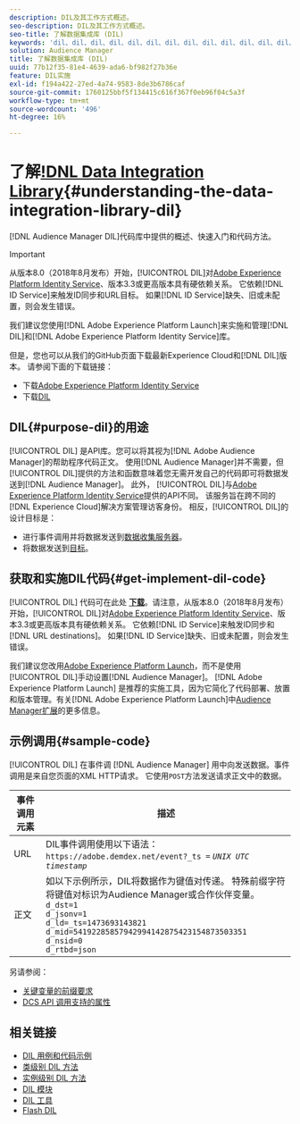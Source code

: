 ```yaml
---
description: DIL及其工作方式概述。
seo-description: DIL及其工作方式概述。
seo-title: 了解数据集成库 (DIL)
keywords: 'dil、dil、dil、dil、dil、dil、dil、dil、dil、dil、dil、dil、dil、dil、dil、dil、dil、dil、dil、dil、dil、dil、dil、dil、dil、dil、dil、dil、dil、dil、dil、dil、dil、dil、dil、dil、dil、dil、dil、dil、dil、dil、dil、dil、dil、dil '
solution: Audience Manager
title: 了解数据集成库 (DIL)
uuid: 77b12f35-81e4-4639-ada6-bf982f27b36e
feature: DIL实施
exl-id: f194a422-27ed-4a74-9583-8de3b6786caf
source-git-commit: 1760125bbf5f134415c616f367f0eb96f04c5a3f
workflow-type: tm+mt
source-wordcount: '496'
ht-degree: 16%

---
```


# 了解[!DNL Data Integration Library](DIL){#understanding-the-data-integration-library-dil}

[!DNL Audience Manager DIL]代码库中提供的概述、快速入门和代码方法。

>[!IMPORTANT]
>
>从版本8.0（2018年8月发布）开始，[!UICONTROL DIL]对[Adobe Experience Platform Identity Service](https://docs.adobe.com/content/help/zh-Hans/id-service/using/home.html)、版本3.3或更高版本具有硬依赖关系。 它依赖[!DNL ID Service]来触发ID同步和URL目标。 如果[!DNL ID Service]缺失、旧或未配置，则会发生错误。
>
>我们建议您使用[!DNL Adobe Experience Platform Launch]来实施和管理[!DNL DIL]和[!DNL Adobe Experience Platform Identity Service]库。

但是，您也可以从我们的GitHub页面下载最新Experience Cloud和[!DNL DIL]版本。 请参阅下面的下载链接：

* 下载[Adobe Experience Platform Identity Service](https://github.com/Adobe-Marketing-Cloud/id-service/releases)
* 下载[DIL](https://github.com/Adobe-Marketing-Cloud/dil/releases)

## DIL{#purpose-dil}的用途

[!UICONTROL DIL] 是API库。您可以将其视为[!DNL Adobe Audience Manager]的帮助程序代码正文。 使用[!DNL Audience Manager]并不需要，但[!UICONTROL DIL]提供的方法和函数意味着您无需开发自己的代码即可将数据发送到[!DNL Audience Manager]。 此外， [!UICONTROL DIL]与[Adobe Experience Platform Identity Service](https://docs.adobe.com/content/help/en/id-service/using/home.html)提供的API不同。 该服务旨在跨不同的[!DNL Experience Cloud]解决方案管理访客身份。 相反，[!UICONTROL DIL]的设计目标是：

* 进行事件调用并将数据发送到[数据收集服务器](../reference/system-components/components-data-collection.md)。
* 将数据发送到[目标](../features/destinations/destinations.md)。

## 获取和实施DIL代码{#get-implement-dil-code}

[!UICONTROL DIL] 代码可在此处 **[下载](https://github.com/Adobe-Marketing-Cloud/dil/releases)**。请注意，从版本8.0（2018年8月发布）开始，[!UICONTROL DIL]对[Adobe Experience Platform Identity Service](https://docs.adobe.com/content/help/en/id-service/using/home.html)、版本3.3或更高版本具有硬依赖关系。 它依赖[!DNL ID Service]来触发ID同步和[!DNL URL destinations]。 如果[!DNL ID Service]缺失、旧或未配置，则会发生错误。

我们建议您改用[Adobe Experience Platform Launch](https://experienceleague.adobe.com/docs/launch/using/home.html)，而不是使用[!UICONTROL DIL]手动设置[!DNL Audience Manager]。 [!DNL Adobe Experience Platform Launch] 是推荐的实施工具，因为它简化了代码部署、放置和版本管理。有关[!DNL Adobe Experience Platform Launch]中[Audience Manager扩展](https://experienceleague.adobe.com/docs/launch/using/extensions-ref/adobe-extension/audience-manager/overview.html)的更多信息。

## 示例调用{#sample-code}

[!UICONTROL DIL] 在事件调 [!DNL Audience Manager] 用中向发送数据。事件调用是来自您页面的XML HTTP请求。 它使用`POST`方法发送请求正文中的数据。

| 事件调用元素 | 描述 |
|--- |--- |
| URL | DIL事件调用使用以下语法：`https://adobe.demdex.net/event?_ts =` *`UNIX UTC timestamp`* |
| 正文 | 如以下示例所示，DIL将数据作为键值对传递。 特殊前缀字符将键值对标识为Audience Manager或合作伙伴变量。<br>`d_dst=1`<br>`d_jsonv=1`<br>`d_ld=_ts=1473693143821`<br>`d_mid=54192285857942994142875423154873503351`<br>`d_nsid=0`<br>`d_rtbd=json`<br> |

另请参阅：
* [关键变量的前缀要求](../features/traits/trait-variable-prefixes.md)
* [DCS API 调用支持的属性](../api/dcs-intro/dcs-api-reference/dcs-keys.md)

## 相关链接

* [DIL 用例和代码示例](/help/using/dil/dil-use-cases.md)
* [类级别 DIL 方法](/help/using/dil/dil-class-overview/dil-start.md)
* [实例级别 DIL 方法](/help/using/dil/dil-instance-methods.md)
* [DIL 模块](/help/using/dil/dil-modules.md)
* [DIL 工具](/help/using/dil/dil-tools.md)
* [Flash DIL](/help/using/dil/dil-flash.md)
